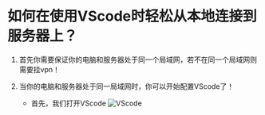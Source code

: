 # 如何在使用VScode时轻松从本地连接到服务器上？

1. 首先你需要保证你的电脑和服务器处于同一个局域网，若不在同一个局域网则需要挂vpn！

2. 当你的电脑和服务器处于同一局域网时，你可以开始配置VScode了！
   - 首先，我们打开VScode
   ![VScode]()
